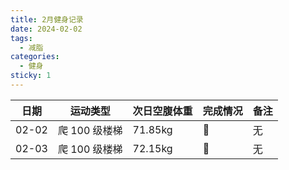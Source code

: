 ```yaml
---
title: 2月健身记录
date: 2024-02-02
tags:
  - 减脂
categories:
  - 健身
sticky: 1
---
```


| 日期  | 运动类型      | 次日空腹体重 | 完成情况 | 备注 |
| ----- | ------------- | ------------ | -------- | ---- |
| 02-02 | 爬 100 级楼梯 | 71.85kg      | :100:    | 无   |
| 02-03 | 爬 100 级楼梯 | 72.15kg      | :100:    | 无   |
